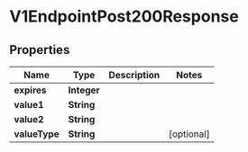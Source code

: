 

# V1EndpointPost200Response


## Properties

| Name | Type | Description | Notes |
|------------ | ------------- | ------------- | -------------|
|**expires** | **Integer** |  |  |
|**value1** | **String** |  |  |
|**value2** | **String** |  |  |
|**valueType** | **String** |  |  [optional] |



